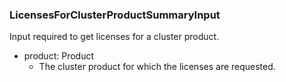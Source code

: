 ### LicensesForClusterProductSummaryInput
Input required to get licenses for a cluster product.

- product: Product
  - The cluster product for which the licenses are requested.

